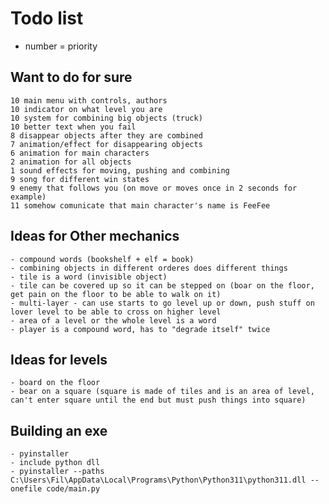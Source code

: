 # Todo list
- number = priority

## Want to do for sure

    10 main menu with controls, authors
    10 indicator on what level you are
    10 system for combining big objects (truck)
    10 better text when you fail
    8 disappear objects after they are combined
    7 animation/effect for disappearing objects
    6 animation for main characters
    2 animation for all objects
    1 sound effects for moving, pushing and combining
    9 song for different win states
    9 enemy that follows you (on move or moves once in 2 seconds for example)
    11 somehow comunicate that main character's name is FeeFee

## Ideas for Other mechanics

    - compound words (bookshelf + elf = book)
    - combining objects in different orderes does different things
    - tile is a word (invisible object)
    - tile can be covered up so it can be stepped on (boar on the floor, get pain on the floor to be able to walk on it)
    - multi-layer - can use starts to go level up or down, push stuff on lover level to be able to cross on higher level
    - area of a level or the whole level is a word
    - player is a compound word, has to "degrade itself" twice

## Ideas for levels

    - board on the floor
    - bear on a square (square is made of tiles and is an area of level, can't enter square until the end but must push things into square)

## Building an exe

    - pyinstaller
    - include python dll
    - pyinstaller --paths C:\Users\Fil\AppData\Local\Programs\Python\Python311\python311.dll --onefile code/main.py